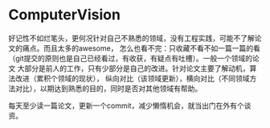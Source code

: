 # ComputerVision
好记性不如烂笔头，更何况针对自己不熟悉的领域，没有工程实践，可能不了解论文的痛点。而且太多的awesome，
怎么也看不完：只收藏不看不如一篇一篇的看（git提交的原则也是自己已经看过，有收获，有疑点有吐槽）。一般一个领域的论文
大部分是前人的工作，只有少部分是自己的改进。针对论文主要了解动机，算法改进（累积个领域的现状），
纵向对比（该领域更新），横向对比（不同领域方法对比），以期达到熟悉的目的，同时是否对其他领域有帮助。

每天至少读一篇论文，更新一个commit，减少懒惰机会，就当出门在外有个谈资。